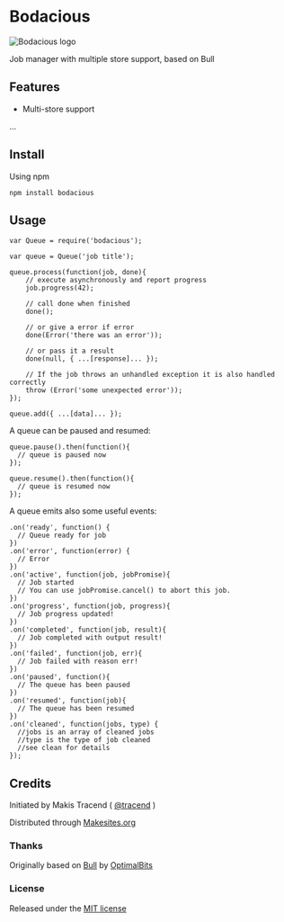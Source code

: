 # Bodacious

![Bodacious logo](http://i.imgur.com/imdhQOY.png)

Job manager with multiple store support, based on Bull


## Features

* Multi-store support

...

## Install

Using npm
```
npm install bodacious
```

## Usage

```
var Queue = require('bodacious');

var queue = Queue('job title');

queue.process(function(job, done){
	// execute asynchronously and report progress
	job.progress(42);

	// call done when finished
	done();

	// or give a error if error
	done(Error('there was an error'));

	// or pass it a result
	done(null, { ...[response]... });

	// If the job throws an unhandled exception it is also handled correctly
	throw (Error('some unexpected error'));
});

queue.add({ ...[data]... });
```
A queue can be paused and resumed:

```
queue.pause().then(function(){
  // queue is paused now
});

queue.resume().then(function(){
  // queue is resumed now
});
```
A queue emits also some useful events:

```
.on('ready', function() {
  // Queue ready for job
})
.on('error', function(error) {
  // Error
})
.on('active', function(job, jobPromise){
  // Job started
  // You can use jobPromise.cancel() to abort this job.
})
.on('progress', function(job, progress){
  // Job progress updated!
})
.on('completed', function(job, result){
  // Job completed with output result!
})
.on('failed', function(job, err){
  // Job failed with reason err!
})
.on('paused', function(){
  // The queue has been paused
})
.on('resumed', function(job){
  // The queue has been resumed
})
.on('cleaned', function(jobs, type) {
  //jobs is an array of cleaned jobs
  //type is the type of job cleaned
  //see clean for details
});
```

## Credits

Initiated by Makis Tracend ( [@tracend](https://github.com/tracend) )

Distributed through [Makesites.org](http://makesites.org)

### Thanks

Originally based on [Bull](https://github.com/OptimalBits/bull) by [OptimalBits](https://github.com/OptimalBits)

### License

Released under the [MIT license](http://makesites.org/licenses/MIT)
